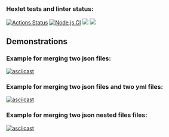 ### Hexlet tests and linter status:
[![Actions Status](https://github.com/Olvenn/frontend-project-46/workflows/hexlet-check/badge.svg)](https://github.com/Olvenn/frontend-project-46/actions)
[![Node.js CI](https://github.com/Olvenn/frontend-project-46/actions/workflows/node.js.yml/badge.svg)](https://github.com/Olvenn/frontend-project-46/actions/workflows/node.js.yml)
<a href="https://codeclimate.com/github/Olvenn/frontend-project-46/maintainability"><img src="https://api.codeclimate.com/v1/badges/a0bbb4ffa8cfdec76566/maintainability" /></a>
<a href="https://codeclimate.com/github/Olvenn/frontend-project-46/test_coverage"><img src="https://api.codeclimate.com/v1/badges/a0bbb4ffa8cfdec76566/test_coverage" /></a>

## Demonstrations

### Example for merging two json files:
[![asciicast](https://asciinema.org/a/ZRRetVPNIlNQGrmCfjR14xtc7.png)](https://asciinema.org/a/ZRRetVPNIlNQGrmCfjR14xtc7)

### Example for merging two json files and two yml files:
[![asciicast](https://asciinema.org/a/BKPXzHQhvhjUf9aVydkmeeEfZ.png)](https://asciinema.org/a/BKPXzHQhvhjUf9aVydkmeeEfZ)

### Example for merging two json nested files files:
[![asciicast](https://asciinema.org/a/qsd0UsxVj0UIF3mpErZOPdB4Y.png)](https://asciinema.org/a/qsd0UsxVj0UIF3mpErZOPdB4Y)